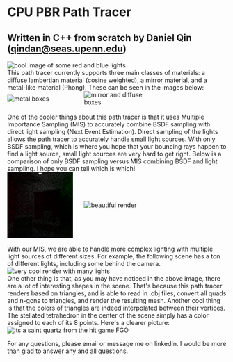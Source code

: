 ﻿# CPU PBR Path Tracer
## Written in C++ from scratch by Daniel Qin (qindan@seas.upenn.edu)

<img src="demoimages/redbluelighting.png" alt="cool image of some red and blue lights" width="50%"/>
<br>
This path tracer currently supports three main classes of materials: a diffuse lambertian material (cosine weighted), a mirror material, and a metal-like material (Phong). These can be seen in the images below:
<br>
<div style="display: flex; gap: 5%; align-items: center;">
  <img src="demoimages/metalboxes.png" alt="metal boxes" width="30%">
  <img src="demoimages/mirrorBox.png" alt="mirror and diffuse boxes" width="30%">
</div>
<br>
One of the cooler things about this path tracer is that it uses Multiple Importance Sampling (MIS) to accurately combine BSDF sampling with direct light sampling (Next Event Estimation). Direct sampling of the lights allows the path tracer to accurately handle small light sources. With only BSDF sampling, which is where you hope that your bouncing rays happen to find a light source, small light sources are very hard to get right. Below is a comparison of only BSDF sampling versus MIS combining BSDF and light sampling. I hope you can tell which is which!
<br>
<div style="display: flex; gap: 5%; align-items: center;">
  <img src="demoimages/badexample.png" alt="ugly render" width="30%">
  <img src="demoimages/smallLightMirrorBoxes.png" alt="beautiful render" width="30%">
</div>
<br>
With our MIS, we are able to handle more complex lighting with multiple light sources of different sizes. For example, the following scene has a ton of different lights, including some behind the camera.
<br>
<img src="demoimages/saintquartz.png" alt="very cool render with many lights" width="50%"/>
<br>
One other thing is that, as you may have noticed in the above image, there are a lot of interesting shapes in the scene. That's because this path tracer renders based on triangles, and is able to read in .obj files, convert all quads and n-gons to triangles, and render the resulting mesh. Another cool thing is that the colors of triangles are indeed interpolated between their vertices. The stellated tetrahedron in the center of the scene simply has a color assigned to each of its 8 points. Here's a clearer picture:

<img src="demoimages/saintquartz3.png" alt="its a saint quartz from the hit game FGO" width="50%"/>

For any questions, please email or message me on linkedIn. I would be more than glad to answer any and all questions.

